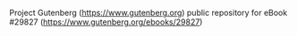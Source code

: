 Project Gutenberg (https://www.gutenberg.org) public repository for eBook #29827 (https://www.gutenberg.org/ebooks/29827)
